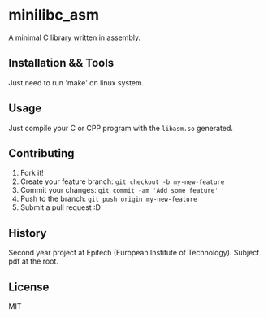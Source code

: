 # minilibc_asm

A minimal C library written in assembly. 

## Installation && Tools

Just need to run 'make' on linux system.</br>

## Usage

Just compile your C or CPP program with the `libasm.so` generated.

## Contributing

1. Fork it!
2. Create your feature branch: `git checkout -b my-new-feature`
3. Commit your changes: `git commit -am 'Add some feature'`
4. Push to the branch: `git push origin my-new-feature`
5. Submit a pull request :D

## History

Second year project at Epitech (European Institute of Technology). Subject pdf at the root.

## License

MIT
